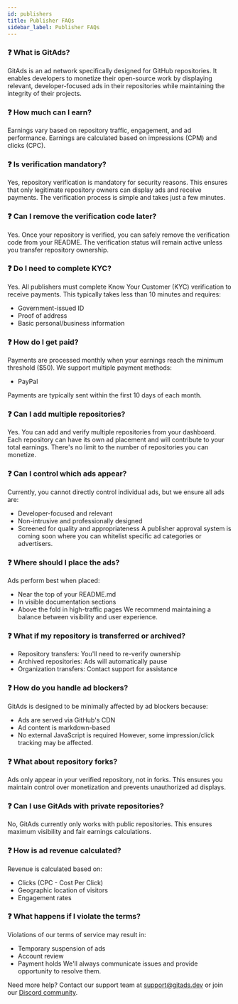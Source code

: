 ```yaml
---
id: publishers
title: Publisher FAQs
sidebar_label: Publisher FAQs
---
```


### ❓ What is GitAds?
GitAds is an ad network specifically designed for GitHub repositories. It enables developers to monetize their open-source work by displaying relevant, developer-focused ads in their repositories while maintaining the integrity of their projects.

### ❓ How much can I earn?
Earnings vary based on repository traffic, engagement, and ad performance. Earnings are calculated based on impressions (CPM) and clicks (CPC).

### ❓ Is verification mandatory?
Yes, repository verification is mandatory for security reasons. This ensures that only legitimate repository owners can display ads and receive payments. The verification process is simple and takes just a few minutes.

### ❓ Can I remove the verification code later?
Yes. Once your repository is verified, you can safely remove the verification code from your README. The verification status will remain active unless you transfer repository ownership.

### ❓ Do I need to complete KYC?
Yes. All publishers must complete Know Your Customer (KYC) verification to receive payments. This typically takes less than 10 minutes and requires:
- Government-issued ID
- Proof of address
- Basic personal/business information

### ❓ How do I get paid?
Payments are processed monthly when your earnings reach the minimum threshold ($50). We support multiple payment methods:
- PayPal
<!-- - Bank transfer (SWIFT/SEPA) -->
Payments are typically sent within the first 10 days of each month.

### ❓ Can I add multiple repositories?
Yes. You can add and verify multiple repositories from your dashboard. Each repository can have its own ad placement and will contribute to your total earnings. There's no limit to the number of repositories you can monetize.

### ❓ Can I control which ads appear?
Currently, you cannot directly control individual ads, but we ensure all ads are:
- Developer-focused and relevant
- Non-intrusive and professionally designed
- Screened for quality and appropriateness
A publisher approval system is coming soon where you can whitelist specific ad categories or advertisers.

### ❓ Where should I place the ads?
Ads perform best when placed:
- Near the top of your README.md
- In visible documentation sections
- Above the fold in high-traffic pages
We recommend maintaining a balance between visibility and user experience.

### ❓ What if my repository is transferred or archived?
- Repository transfers: You'll need to re-verify ownership
- Archived repositories: Ads will automatically pause
- Organization transfers: Contact support for assistance

### ❓ How do you handle ad blockers?
GitAds is designed to be minimally affected by ad blockers because:
- Ads are served via GitHub's CDN
- Ad content is markdown-based
- No external JavaScript is required
However, some impression/click tracking may be affected.

### ❓ What about repository forks?
Ads only appear in your verified repository, not in forks. This ensures you maintain control over monetization and prevents unauthorized ad displays.

### ❓ Can I use GitAds with private repositories?
No, GitAds currently only works with public repositories. This ensures maximum visibility and fair earnings calculations.

### ❓ How is ad revenue calculated?
Revenue is calculated based on:
<!-- - Impressions (CPM - Cost Per Mille) -->
- Clicks (CPC - Cost Per Click)
- Geographic location of visitors
- Engagement rates
<!-- - Advertiser bids -->

### ❓ What happens if I violate the terms?
Violations of our terms of service may result in:
- Temporary suspension of ads
- Account review
- Payment holds
We'll always communicate issues and provide opportunity to resolve them.

Need more help? Contact our support team at [support@gitads.dev](mailto:support@gitads.dev) or join our [Discord community](https://discord.com/invite/S3EdtEbqw7).